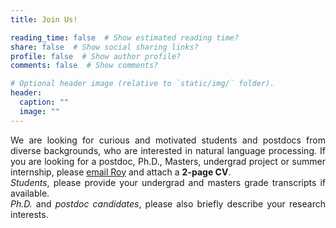 ```yaml
---
title: Join Us!

reading_time: false  # Show estimated reading time?
share: false  # Show social sharing links?
profile: false  # Show author profile?
comments: false  # Show comments?

# Optional header image (relative to `static/img/` folder).
header:
  caption: ""
  image: ""
---
```


<div style="text-align:justify">
We are looking for curious and motivated students and postdocs from diverse backgrounds, 
who are interested in natural language processing.
If you are looking for a postdoc, Ph.D., Masters, undergrad project or summer internship,
please <a href="mailto:roy.schwartz1@mail.huji.ac.il">email Roy</a> 
and attach a <b>2-page CV</b>.<br>
<i>Students</i>, please provide your undergrad and masters grade transcripts if available.<br>
<i>Ph.D.</i> and <i>postdoc candidates</i>, please also briefly describe your research interests. 
